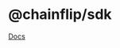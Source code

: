 # @chainflip/sdk

[Docs](https://docs.chainflip.io/integration/swapping-and-aggregation/javascript-sdk/quick-start)
